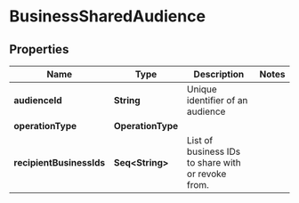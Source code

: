 

# BusinessSharedAudience


## Properties

Name | Type | Description | Notes
------------ | ------------- | ------------- | -------------
**audienceId** | **String** | Unique identifier of an audience | 
**operationType** | **OperationType** |  | 
**recipientBusinessIds** | **Seq&lt;String&gt;** | List of business IDs to share with or revoke from. | 



